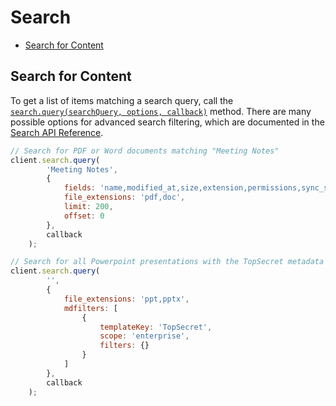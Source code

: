 Search
======

<!-- START doctoc generated TOC please keep comment here to allow auto update -->
<!-- DON'T EDIT THIS SECTION, INSTEAD RE-RUN doctoc TO UPDATE -->


- [Search for Content](#search-for-content)

<!-- END doctoc generated TOC please keep comment here to allow auto update -->

Search for Content
------------------

To get a list of items matching a search query, call the
[`search.query(searchQuery, options, callback)`](http://opensource.box.com/box-node-sdk/jsdoc/Search.html#query)
method.  There are many possible options for advanced search filtering, which are
documented in the [Search API Reference](https://docs.box.com/reference#searching-for-content).

```js
// Search for PDF or Word documents matching "Meeting Notes"
client.search.query(
		'Meeting Notes',
		{
			fields: 'name,modified_at,size,extension,permissions,sync_state',
			file_extensions: 'pdf,doc',
			limit: 200,
			offset: 0
		},
		callback
	);
```

```js
// Search for all Powerpoint presentations with the TopSecret metadata applied
client.search.query(
	    '',
	    {
	        file_extensions: 'ppt,pptx',
			mdfilters: [
				{
					templateKey: 'TopSecret',
					scope: 'enterprise',
					filters: {}
				}
			]
	    },
	    callback
	);
```
